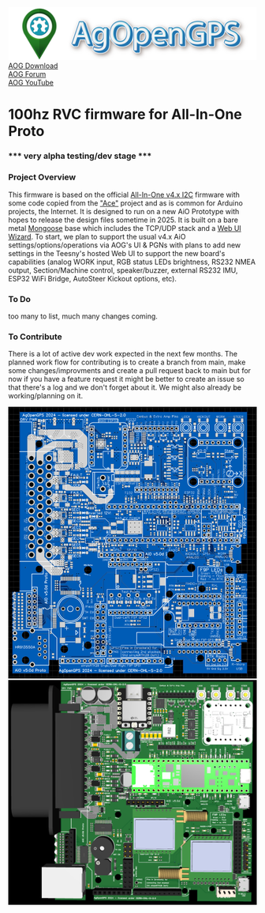 ![AgOpenGPS](media/agopengps%20name%20logo.png)
[AOG Download](https://github.com/agopengps-official/AgOpenGPS/releases)<br>
[AOG Forum](https://discourse.agopengps.com/)<br>
[AOG YouTube](https://youtube.com/@AgOpenGPS)

# 100hz RVC firmware for All-In-One Proto
### *** very alpha testing/dev stage ***

### Project Overview
This firmware is based on the official [All-In-One v4.x I2C](https://github.com/AgOpenGPS-Official/Firmware_Teensy_AiO-v4_I2C) firmware with some code copied from the ["Ace"](https://github.com/farmerbriantee/Ace) project and as is common for Arduino projects, the Internet. It is designed to run on a new AiO Prototype with hopes to release the design files sometime in 2025. It is built on a bare metal [Mongoose](https://mongoose.ws/documentation) base which includes the TCP/UDP stack and a [Web UI Wizard](https://mongoose.ws/wizard/#/). To start, we plan to support the usual v4.x AiO settings/options/operations via AOG's UI & PGNs with plans to add new settings in the Teesny's hosted Web UI to support the new board's capabilities (analog WORK input, RGB status LEDs brightness, RS232 NMEA output, Section/Machine control, speaker/buzzer, external RS232 IMU, ESP32 WiFi Bridge, AutoSteer Kickout options, etc).

### To Do

too many to list, much many changes coming.

### To Contribute
There is a lot of active dev work expected in the next few months. The planned work flow for contributing is to create a branch from main, make some changes/improvments and create a pull request back to main but for now if you have a feature request it might be better to create an issue so that there's a log and we don't forget about it. We might also already be working/planning on it.

![PCB 3D Top](media/top%202d.png)
![PCB 2D Top](media/top%203d.png)

